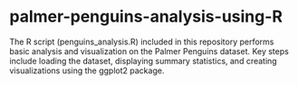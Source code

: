# palmer-penguins-analysis-using-R
The R script (penguins_analysis.R) included in this repository performs basic analysis and visualization on the Palmer Penguins dataset. Key steps include loading the dataset, displaying summary statistics, and creating visualizations using the ggplot2 package.
